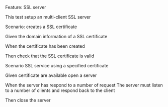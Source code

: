 Feature: SSL server

This test setup an multi-client SSL server


Scenario: creates a SSL certificate 

Given the domain information of a SSL certificate  

When the certificate has been created 

Then check that the SSL certificate is valid


Scenario SSL service using a specified certificate

Given certificate are available open a server

When the server has respond to a number of request 
The server must listen to a number of clients and respond back to the client

Then close the server






